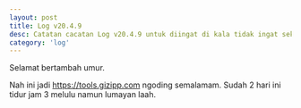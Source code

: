 ```yaml
---
layout: post
title: Log v20.4.9
desc: Catatan cacatan Log v20.4.9 untuk diingat di kala tidak ingat sekaligus sengaja tidak ingat agar kembali mengingat.
category: 'log'
---
```


Selamat bertambah umur.

Nah ini jadi https://tools.gizipp.com ngoding semalamam. Sudah 2 hari ini tidur jam 3 melulu namun lumayan laah.
